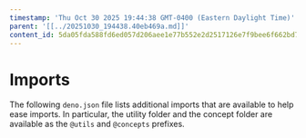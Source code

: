 ```yaml
---
timestamp: 'Thu Oct 30 2025 19:44:38 GMT-0400 (Eastern Daylight Time)'
parent: '[[../20251030_194438.40eb469a.md]]'
content_id: 5da05fda588fd6ed057d206aee1e77b552e2d2517126e7f9bee6f662bd7c0afe
---
```


# Imports

The following `deno.json` file lists additional imports that are available to help ease imports. In particular, the utility folder and the concept folder are available as the `@utils` and `@concepts` prefixes.
